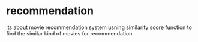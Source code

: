 # recommendation
its about movie recommendation system usning similarity score function to find the similar kind of movies 
for recommendation

